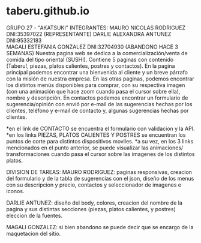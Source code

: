 # taberu.github.io

GRUPO 27 - "AKATSUKI"
INTEGRANTES: MAURO NICOLAS RODRIGUEZ DNI:35397022 (REPRESENTANTE)
             DARLIE ALEXANDRA ANTUNEZ DNI:95332183   
             MAGALI ESTEFANIA GONZALEZ DNI:32704930  (ABANDONO HACE 3 SEMANAS) 
Nuestra pagina web se dedica a la comercialización/venta de comida del tipo oriental (SUSHI). 
Contiene 5 paginas con contenido (Taberu!, piezas, platos calientes, postres y contactos). 
En la pagina principal podemos encontrar una bienvenida al cliente y un breve párrafo con la misión de nuestra empresa. 
En las otras paginas, podemos encontrar los distintos menús disponibles para comprar, con su respectiva imagen 
(con una animación que hace zoom cuando pasa el cursor sobre ella), nombre y descripción. 
En contactos podemos encontrar un formulario de sugerencia/opinión con envió por e-mail de las sugerencias hechas por los clientes, 
teléfono y e-mail de contacto y, algunas sugerencias hechas por clientes.

*en el link de CONTACTO se encuentra el formulario con validacion y la API.
*en los links PIEZAS, PLATOS CALIENTES Y POSTRES se encuentran los puntos de corte para distintos 
dispositivos moviles.
*a su vez, en los 3 links mencionados en el punto anterior, se puede visualizar las animaciones/
transformaciones cuando pasa el cursor sobre las imagenes de los distintos platos.

DIVISION DE TAREAS:
MAURO RODRIGUEZ: paginas responsivas, creacion del formulario y de la tabla de sugerencias con el json, diseño de
los menus con su descripcion y precio, contactos y seleccionador de imagenes e iconos.

DARLIE ANTUNEZ: diseño del body, colores, creacion del nombre de la pagina y sus distintas secciones (piezas, platos calientes,
y postres) eleccion de la fuentes.

MAGALI GONZALEZ: si bien abandono se puede decir que se encargo de la maquetacion del sitio.
